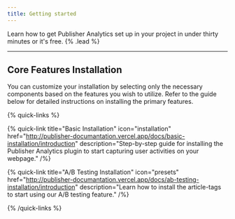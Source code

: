 ```yaml
---
title: Getting started
---
```


Learn how to get Publisher Analytics set up in your project in under thirty minutes or it's free. {% .lead %}

---

## Core Features Installation

You can customize your installation by selecting only the necessary components based on the features you wish to utilize. Refer to the guide below for detailed instructions on installing the primary features.

{% quick-links %}

{% quick-link title="Basic Installation" icon="installation" href="http://publisher-documantation.vercel.app/docs/basic-installation/introduction" description="Step-by-step guide for installing the Publisher Analytics plugin to start capturing user activities on your webpage." /%}

{% quick-link title="A/B Testing Installation" icon="presets" href="http://publisher-documantation.vercel.app/docs/ab-testing-installation/introduction" description="Learn how to install the article-tags to start using our A/B testing feature." /%}

{% /quick-links %}
